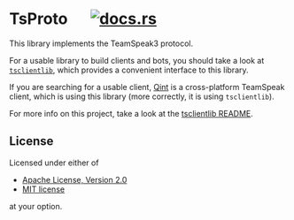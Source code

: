 # TsProto &emsp; [![docs.rs](https://docs.rs/tsproto/badge.svg)](https://docs.rs/tsproto)
This library implements the TeamSpeak3 protocol.

For a usable library to build clients and bots, you should take a look at
[`tsclientlib`](https://github.com/ReSpeak/tsclientlib), which provides a
convenient interface to this library.

If you are searching for a usable client, [Qint](https://github.com/ReSpeak/Qint)
is a cross-platform TeamSpeak client, which is using this library (more
correctly, it is using `tsclientlib`).

For more info on this project, take a look at the
[tsclientlib README](https://github.com/ReSpeak/tsclientlib).

## License
Licensed under either of

 * [Apache License, Version 2.0](../LICENSE-APACHE)
 * [MIT license](../LICENSE-MIT)

at your option.
